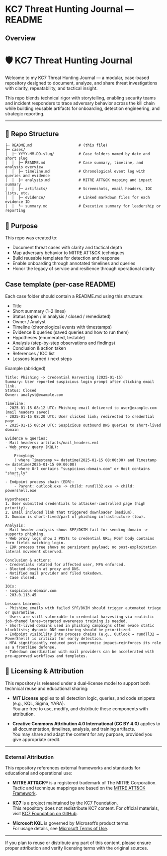 # KC7 Threat Hunting Journal — README

## Overview
# 🛡️ KC7 Threat Hunting Journal

Welcome to my KC7 Threat Hunting Journal — a modular, case-based repository designed to document, analyze, and share threat investigations with clarity, repeatability, and tactical insight.

This repo blends technical rigor with storytelling, enabling security teams and incident responders to trace adversary behavior across the kill chain while building reusable artifacts for onboarding, detection engineering, and strategic reporting.

---

## 📁 Repo Structure

```plaintext
├─ README.md                     # (this file)
├─ cases/
│  ├─ YYYY-MM-DD-slug/           # Case folders named by date and short slug
│  │  ├─ README.md               # Case summary, timeline, and analysis overview
│  │  ├─ timeline.md             # Chronological event log with queries and evidence
│  │  ├─ analysis.md             # MITRE ATT&CK mapping and impact summary
│  │  ├─ artifacts/              # Screenshots, email headers, IOC lists, etc.
│  │  ├─ evidence/               # Linked markdown files for each evidence ID
│  │  └─ summary.md              # Executive summary for leadership or reporting
```

## 🧠 Purpose

This repo was created to:

-  Document threat cases with clarity and tactical depth
-  Map adversary behavior to MITRE ATT&CK techniques
-  Build reusable templates for detection and response
-  Enable onboarding through annotated timelines and queries
-  Honor the legacy of service and resilience through operational clarity

## Case template (per-case README)
Each case folder should contain a README.md using this structure:

- Title
- Short summary (1–2 lines)
- Status (open / in analysis / closed / remediated)
- Owner / Analyst
- Timeline (chronological events with timestamps)
- Evidence & queries (saved queries and how to run them)
- Hypotheses (enumerated, testable)
- Analysis (step-by-step observations and findings)
- Conclusion & action taken
- References / IOC list
- Lessons learned / next steps

Example (abridged)
```
Title: Phishing -> Credential Harvesting (2025-01-15)
Summary: User reported suspicious login prompt after clicking email link.
Status: Closed
Owner: analyst@example.com

Timeline:
- 2025-01-15 08:12 UTC: Phishing email delivered to user@example.com (mail headers saved)
- 2025-01-15 08:20 UTC: User clicked link; redirected to credential page
- 2025-01-15 08:24 UTC: Suspicious outbound DNS queries to short-lived domain

Evidence & queries:
- Mail headers: artifacts/mail_headers.eml
- Web proxy query (KQL):
    ```
    ProxyLogs
    | where Timestamp >= datetime(2025-01-15 08:00:00) and Timestamp <= datetime(2025-01-15 09:00:00)
    | where Url contains "suspicious-domain.com" or Host contains "short.ly"
    ```
- Endpoint process chain (EDR):
    - Parent: outlook.exe -> child: rundll32.exe -> child: powershell.exe

Hypotheses:
1. User submitted credentials to attacker-controlled page (high priority).
2. Email included link that triggered downloader (medium).
3. Domain is short-lived/part of phishing infrastructure (low).

Analysis:
- Mail header analysis shows SPF/DKIM fail for sending domain -> supports phishing.
- Web proxy logs show 3 POSTs to credential URL; POST body contains form fields matching login.
- EDR process tree shows no persistent payload; no post-exploitation lateral movement observed.

Conclusion & actions:
- Credentials rotated for affected user, MFA enforced.
- Blocked domain at proxy and DNS.
- Notified mail provider and filed takedown.
- Case closed.

IOCs:
- suspicious-domain.com
- 203.0.113.45

Lessons Learned:
- Phishing emails with failed SPF/DKIM should trigger automated triage or quarantine.
- Users are still vulnerable to credential harvesting via realistic job-themed lures—targeted awareness training is needed.
- Short-lived domains used in phishing campaigns often evade static blocklists; dynamic DNS monitoring should be prioritized.
- Endpoint visibility into process chains (e.g., Outlook → rundll32 → PowerShell) is critical for early detection.
- MFA significantly reduced post-compromise impact—reinforces its role as a frontline defense.
- Takedown coordination with mail providers can be accelerated with pre-approved workflows and templates.
```

## 📄 Licensing & Attribution

This repository is released under a dual-license model to support both technical reuse and educational sharing:

- **MIT License** applies to all detection logic, queries, and code snippets (e.g., KQL, Sigma, YARA).  
  You are free to use, modify, and distribute these components with attribution.

- **Creative Commons Attribution 4.0 International (CC BY 4.0)** applies to all documentation, timelines, analysis, and training artifacts.  
  You may share and adapt the content for any purpose, provided you give appropriate credit.

---

### External Attribution

This repository references external frameworks and standards for educational and operational use:

- **MITRE ATT&CK®** is a registered trademark of The MITRE Corporation.  
  Tactic and technique mappings are based on the [MITRE ATT&CK Framework](https://attack.mitre.org/).

- **KC7** is a project maintained by the KC7 Foundation.  
  This repository does not redistribute KC7 content. For official materials, visit [KC7 Foundation on GitHub](https://github.com/KC7-Foundation).

- **Microsoft KQL** is governed by Microsoft’s product terms.  
  For usage details, see [Microsoft Terms of Use](https://learn.microsoft.com/en-us/legal/license/terms-of-use).

---

If you plan to reuse or distribute any part of this content, please ensure proper attribution and verify licensing terms with the original sources.
